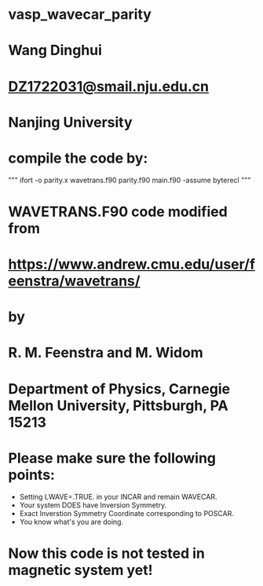 # vasp_wavecar_parity

# Wang Dinghui
# DZ1722031@smail.nju.edu.cn
# Nanjing University

# compile the code by:
"""
ifort -o parity.x wavetrans.f90 parity.f90 main.f90 -assume byterecl
"""

# WAVETRANS.F90 code modified from
# https://www.andrew.cmu.edu/user/feenstra/wavetrans/
# by
# R. M. Feenstra and M. Widom
# Department of Physics, Carnegie Mellon University, Pittsburgh, PA 15213

# Please make sure the following points:
- Setting LWAVE=.TRUE. in your INCAR and remain WAVECAR.
- Your system DOES have Inversion Symmetry.
- Exact Inverstion Symmetry Coordinate corresponding to POSCAR.
- You know what's you are doing.

# Now this code is not tested in magnetic system yet!
